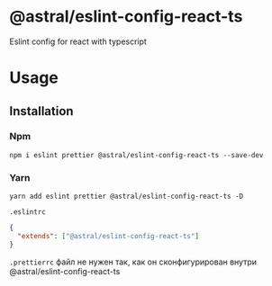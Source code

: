 # @astral/eslint-config-react-ts

Eslint config for react with typescript

# Usage

## Installation

### Npm
```shell
npm i eslint prettier @astral/eslint-config-react-ts --save-dev 
```

### Yarn
```shell
yarn add eslint prettier @astral/eslint-config-react-ts -D
```

```.eslintrc```
```json
{
  "extends": ["@astral/eslint-config-react-ts"]
}
```

```.prettierrc``` файл не нужен так, как он сконфигурирован внутри @astral/eslint-config-react-ts

